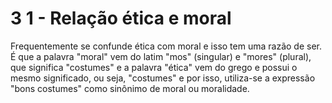 # 3 1 - Relação ética e moral

Frequentemente se confunde ética com moral e isso tem uma razão de ser. É que a palavra "moral" vem do latim "mos" (singular) e "mores" (plural), que significa "costumes" e a palavra "ética" vem do grego e possui o mesmo significado, ou seja, "costumes" e por isso, utiliza-se a expressão "bons costumes" como sinônimo de moral ou moralidade.